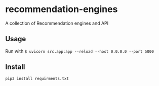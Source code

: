 # recommendation-engines
A collection of Recommendation engines and API

## Usage

Run with 
```$ uvicorn src.app:app --reload --host 0.0.0.0 --port 5000```

## Install

```pip3 install requirments.txt```